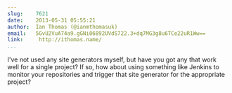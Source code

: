 ```yaml
---
slug:    7621
date:    2013-05-31 05:55:21
author:  Ian Thomas (@ianmthomasuk)
email:   5GvU2VuA74a9.gGNi06892UVdS722.3+dq7MG3g8u6TCe22uR1Ww==
link:     http://ithomas.name/
...
```


I've not used any site generators myself, but have you got any that
work well for a single project? If so, how about using something like
Jenkins to monitor your repositories and trigger that site generator
for the appropriate project?
